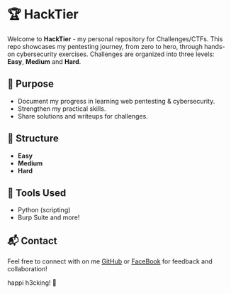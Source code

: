 # 🏆 HackTier
Welcome to **HackTier** - my personal repository for Challenges/CTFs. This repo showcases my pentesting journey, from zero to hero, through hands-on cybersecurity exercises. Challenges are organized into three levels: **Easy**, **Medium** and **Hard**.

## 🎯 Purpose
- Document my progress in learning web pentesting & cybersecurity.
- Strengthen my practical skills.
- Share solutions and writeups for challenges.

## 📂 Structure
- **Easy**
- **Medium**
- **Hard**

## 🔧 Tools Used
- Python (scripting)
- Burp Suite and more!

## 📬 Contact
Feel free to connect with on me [GitHub](https://github.com/tramanh2604) or [FaceBook](https://www.facebook.com/buihuynhtramanh/) for feedback and collaboration!

happi h3cking! 🚀

